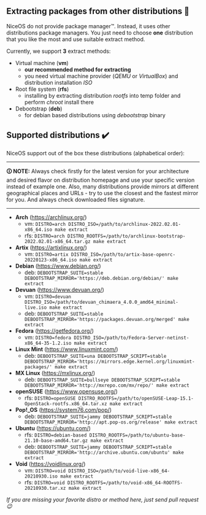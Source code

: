 ## Extracting packages from other distributions 🚀

NiceOS do not provide package manager™. Instead, it uses other distributions package managers. You just need to choose **one** distribution that you like the most and use suitable extract method.

Currently, we support **3** extract methods:
- Virtual machine (**vm**)
  - **our recommended method for extracting**
  - you need virtual machine provider (_QEMU_ or _VirtualBox_) and distribution installation _ISO_
- Root file system (**rfs**)
  - installing by extracting distribution _rootfs_ into temp folder and perform _chroot_ install there 
- Debootstrap (**deb**)
  - for debian based distributions using _debootstrap_ binary

## Supported distributions ✔️

NiceOS support out of the box these distributions (alphabetical order):

---
**🛈 NOTE:**
Always check firstly for the latest version for your architecture and desired flavor on distribution homepage and use your specific version instead of example one.
Also, many distributions provide mirrors at different geographical places and URLs - try to use the closest and the fastest mirror for you. And always check downloaded files signature.

---


- **Arch** (https://archlinux.org/)
  - vm: `DISTRO=arch DISTRO_ISO=/path/to/archlinux-2022.02.01-x86_64.iso make extract`
  - rfs: `DISTRO=arch DISTRO_ROOTFS=/path/to/archlinux-bootstrap-2022.02.01-x86_64.tar.gz make extract`
- **Artix** (https://artixlinux.org/)
  - vm: `DISTRO=artix DISTRO_ISO=/path/to/artix-base-openrc-20220123-x86_64.iso make extract`
- **Debian** (https://www.debian.org/)
  - deb: `DEBOOTSTRAP_SUITE=stable DEBOOTSTRAP_MIRROR='https://deb.debian.org/debian/' make extract`
- **Devuan** (https://www.devuan.org/)
  - vm: `DISTRO=devuan DISTRO_ISO=/path/to/devuan_chimaera_4.0.0_amd64_minimal-live.iso make extract`
  - deb: `DEBOOTSTRAP_SUITE=stable DEBOOTSTRAP_MIRROR='https://packages.devuan.org/merged' make extract`
- **Fedora** (https://getfedora.org/)
  - vm: `DISTRO=fedora DISTRO_ISO=/path/to/Fedora-Server-netinst-x86_64-35-1.2.iso make extract`
- **Linux Mint** (https://www.linuxmint.com/)
  - deb: `DEBOOTSTRAP_SUITE=una DEBOOTSTRAP_SCRIPT=stable DEBOOTSTRAP_MIRROR='https://mirrors.edge.kernel.org/linuxmint-packages/' make extract`
- **MX Linux** (https://mxlinux.org/)
  - deb: `DEBOOTSTRAP_SUITE=bullseye DEBOOTSTRAP_SCRIPT=stable DEBOOTSTRAP_MIRROR='http://mxrepo.com/mx/repo/' make extract`
- **openSUSE** (https://www.opensuse.org/)
  - rfs: `DISTRO=openSUSE DISTRO_ROOTFS=/path/to/openSUSE-Leap-15.1-OpenStack-rootfs.x86_64.tar.xz make extract`
- **Pop!_OS** (https://system76.com/pop/)
  - deb: `DEBOOTSTRAP_SUITE=jammy DEBOOTSTRAP_SCRIPT=stable DEBOOTSTRAP_MIRROR='http://apt.pop-os.org/release' make extract`
- **Ubuntu** (https://ubuntu.com/)
  - rfs: `DISTRO=debian-based DISTRO_ROOTFS=/path/to/ubuntu-base-21.10-base-amd64.tar.gz make extract`
  - deb: `DEBOOTSTRAP_SUITE=jammy DEBOOTSTRAP_SCRIPT=stable DEBOOTSTRAP_MIRROR='http://archive.ubuntu.com/ubuntu' make extract`
- **Void** (https://voidlinux.org/)
  - vm: `DISTRO=void DISTRO_ISO=/path/to/void-live-x86_64-20210930.iso make extract`
  - rfs: `DISTRO=void DISTRO_ROOTFS=/path/to/void-x86_64-ROOTFS-20210930.tar.xz make extract`


_If you are missing your favorite distro or method here, just send pull request 😉_
